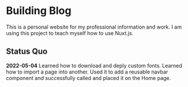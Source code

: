 # Building Blog
This is a personal website for my professional information and work. I am using this project to teach myself how to use Nuxt.js. 

## Status Quo

**2022-05-04**
Learned how to download and deply custom fonts. Learned how to import a page into another. Used it to add a reusable navbar component and successfully called and placed it on the Home page. 

